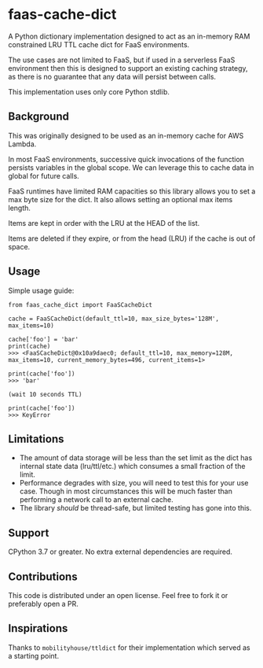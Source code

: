 # faas-cache-dict
A Python dictionary implementation designed to act as an in-memory RAM constrained LRU
TTL cache dict for FaaS environments.

The use cases are not limited to FaaS, but if used in a serverless FaaS environment 
then this is designed to support an existing caching strategy, as there is no guarantee
that any data will persist between calls.

This implementation uses only core Python stdlib.

## Background
This was originally designed to be used as an in-memory cache for AWS Lambda.

In most FaaS environments, successive quick invocations of the function persists
variables in the global scope. We can leverage this to cache data in global for future
calls.

FaaS runtimes have limited RAM capacities so this library allows you to set a max byte
size for the dict. It also allows setting an optional max items length.

Items are kept in order with the LRU at the HEAD of the list.

Items are deleted if they expire, or from the head (LRU) if the cache is out of space.

## Usage
Simple usage guide:
```
from faas_cache_dict import FaaSCacheDict

cache = FaaSCacheDict(default_ttl=10, max_size_bytes='128M', max_items=10)

cache['foo'] = 'bar'
print(cache)
>>> <FaaSCacheDict@0x10a9daec0; default_ttl=10, max_memory=128M, max_items=10, current_memory_bytes=496, current_items=1>

print(cache['foo'])
>>> 'bar'

(wait 10 seconds TTL)

print(cache['foo'])
>>> KeyError
```

## Limitations
- The amount of data storage will be less than the set limit as the dict has internal 
state data (lru/ttl/etc.) which consumes a small fraction of the limit. 
- Performance degrades with size, you will need to test this for your use case. Though
 in most circumstances this will be much faster than performing a network call to an
 external cache.
- The library _should_ be thread-safe, but limited testing has gone into this.

## Support
CPython 3.7 or greater. No extra external dependencies are required.

## Contributions
This code is distributed under an open license. Feel free to fork it or preferably open
a PR.

## Inspirations
Thanks to `mobilityhouse/ttldict` for their implementation which served as a starting
point.
